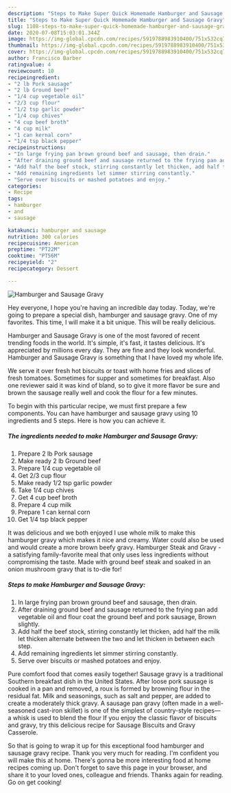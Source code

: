 ```yaml
---
description: "Steps to Make Super Quick Homemade Hamburger and Sausage Gravy"
title: "Steps to Make Super Quick Homemade Hamburger and Sausage Gravy"
slug: 1108-steps-to-make-super-quick-homemade-hamburger-and-sausage-gravy
date: 2020-07-08T15:03:01.344Z
image: https://img-global.cpcdn.com/recipes/5919788983910400/751x532cq70/hamburger-and-sausage-gravy-recipe-main-photo.jpg
thumbnail: https://img-global.cpcdn.com/recipes/5919788983910400/751x532cq70/hamburger-and-sausage-gravy-recipe-main-photo.jpg
cover: https://img-global.cpcdn.com/recipes/5919788983910400/751x532cq70/hamburger-and-sausage-gravy-recipe-main-photo.jpg
author: Francisco Barber
ratingvalue: 4
reviewcount: 10
recipeingredient:
- "2 lb Pork sausage"
- "2 lb Ground beef"
- "1/4 cup vegetable oil"
- "2/3 cup flour"
- "1/2 tsp garlic powder"
- "1/4 cup chives"
- "4 cup beef broth"
- "4 cup milk"
- "1 can kernal corn"
- "1/4 tsp black pepper"
recipeinstructions:
- "In large frying pan brown ground beef and sausage, then drain."
- "After draining ground beef and sausage returned to the frying pan add vegetable oil and flour coat the ground beef and pork sausage, Brown slightly."
- "Add half the beef stock, stirring constantly let thicken, add half the milk let thicken alternate between the two and let thicken in between each step."
- "Add remaining ingredients let simmer stirring constantly."
- "Serve over biscuits or mashed potatoes and enjoy."
categories:
- Recipe
tags:
- hamburger
- and
- sausage

katakunci: hamburger and sausage 
nutrition: 300 calories
recipecuisine: American
preptime: "PT22M"
cooktime: "PT56M"
recipeyield: "2"
recipecategory: Dessert

---
```



![Hamburger and Sausage Gravy](https://img-global.cpcdn.com/recipes/5919788983910400/751x532cq70/hamburger-and-sausage-gravy-recipe-main-photo.jpg)

Hey everyone, I hope you're having an incredible day today. Today, we're going to prepare a special dish, hamburger and sausage gravy. One of my favorites. This time, I will make it a bit unique. This will be really delicious.

Hamburger and Sausage Gravy is one of the most favored of recent trending foods in the world. It's simple, it's fast, it tastes delicious. It's appreciated by millions every day. They are fine and they look wonderful. Hamburger and Sausage Gravy is something that I have loved my whole life.

We serve it over fresh hot biscuits or toast with home fries and slices of fresh tomatoes. Sometimes for supper and sometimes for breakfast. Also one reviewer said it was kind of bland, so to give it more flavor be sure and brown the sausage really well and cook the flour for a few minutes.


To begin with this particular recipe, we must first prepare a few components. You can have hamburger and sausage gravy using 10 ingredients and 5 steps. Here is how you can achieve it.

<!--inarticleads1-->

##### The ingredients needed to make Hamburger and Sausage Gravy:

1. Prepare 2 lb Pork sausage
1. Make ready 2 lb Ground beef
1. Prepare 1/4 cup vegetable oil
1. Get 2/3 cup flour
1. Make ready 1/2 tsp garlic powder
1. Take 1/4 cup chives
1. Get 4 cup beef broth
1. Prepare 4 cup milk
1. Prepare 1 can kernal corn
1. Get 1/4 tsp black pepper


It was delicious and we both enjoyed I use whole milk to make this hamburger gravy which makes it nice and creamy. Water could also be used and would create a more brown beefy gravy. Hamburger Steak and Gravy - a satisfying family-favorite meal that only uses less ingredients without compromising the taste. Made with ground beef steak and soaked in an onion mushroom gravy that is to-die for! 

<!--inarticleads2-->

##### Steps to make Hamburger and Sausage Gravy:

1. In large frying pan brown ground beef and sausage, then drain.
1. After draining ground beef and sausage returned to the frying pan add vegetable oil and flour coat the ground beef and pork sausage, Brown slightly.
1. Add half the beef stock, stirring constantly let thicken, add half the milk let thicken alternate between the two and let thicken in between each step.
1. Add remaining ingredients let simmer stirring constantly.
1. Serve over biscuits or mashed potatoes and enjoy.


Pure comfort food that comes easily together! Sausage gravy is a traditional Southern breakfast dish in the United States. After loose pork sausage is cooked in a pan and removed, a roux is formed by browning flour in the residual fat. Milk and seasonings, such as salt and pepper, are added to create a moderately thick gravy. A sausage pan gravy (often made in a well-seasoned cast-iron skillet) is one of the simplest of country-style recipes—a whisk is used to blend the flour If you enjoy the classic flavor of biscuits and gravy, try this delicious recipe for Sausage Biscuits and Gravy Casserole. 

So that is going to wrap it up for this exceptional food hamburger and sausage gravy recipe. Thank you very much for reading. I'm confident you will make this at home. There's gonna be more interesting food at home recipes coming up. Don't forget to save this page in your browser, and share it to your loved ones, colleague and friends. Thanks again for reading. Go on get cooking!
